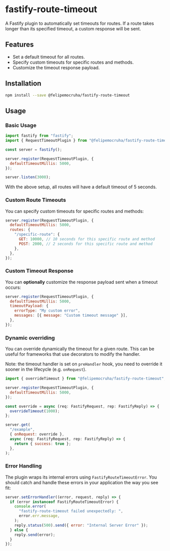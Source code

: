 # fastify-route-timeout

A Fastify plugin to automatically set timeouts for routes. If a route takes longer than its specified timeout, a custom response will be sent.

## Features

- Set a default timeout for all routes.
- Specify custom timeouts for specific routes and methods.
- Customize the timeout response payload.

## Installation

```bash
npm install --save @felipemocruha/fastify-route-timeout
```

## Usage

### Basic Usage

```javascript
import fastify from "fastify";
import { RequestTimeoutPlugin } from "@felipemocruha/fastify-route-timeout";

const server = fastify();

server.register(RequestTimeoutPlugin, {
  defaultTimeoutMillis: 5000,
});

server.listen(3000);
```

With the above setup, all routes will have a default timeout of 5 seconds.

### Custom Route Timeouts

You can specify custom timeouts for specific routes and methods:

```javascript
server.register(RequestTimeoutPlugin, {
  defaultTimeoutMillis: 5000,
  routes: {
    "/specific-route": {
      GET: 10000, // 10 seconds for this specific route and method
      POST: 2000, // 2 seconds for this specific route and method
    },
  },
});
```

### Custom Timeout Response

You can **optionally** customize the response payload sent when a timeout occurs:

```javascript
server.register(RequestTimeoutPlugin, {
  defaultTimeoutMillis: 5000,
  timeoutPayload: {
    errorType: "My custom error",
    messages: [{ message: "Custom timeout message" }],
  },
});
```

### Dynamic overriding

You can override dynamically the timeout for a given route. This can be useful for frameworks that use decorators to modify the handler.

Note: the timeout handler is set on `preHandler` hook, you need to override it sooner in the lifecycle (e.g. `onRequest`).

```javascript
import { overrideTimeout } from "@felipemocruha/fastify-route-timeout";

server.register(RequestTimeoutPlugin, {
  defaultTimeoutMillis: 5000,
});

const override = async (req: FastifyRequest, rep: FastifyReply) => {
  overrideTimeout(1000);
};

server.get(
  "/example",
  { onRequest: override },
  async (req: FastifyRequest, rep: FastifyReply) => {
    return { success: true };
  },
);
```

### Error Handling

The plugin wraps its internal errors using `FastifyRouteTimeoutError`. You should catch and handle these errors in your application the way you see fit:

```javascript
server.setErrorHandler((error, request, reply) => {
  if (error instanceof FastifyRouteTimeoutError) {
    console.error(
      "fastify-route-timeout failed unexpectedly: ",
      error.err.message,
    );
    reply.status(500).send({ error: "Internal Server Error" });
  } else {
    reply.send(error);
  }
});
```
